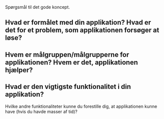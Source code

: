 Spørgsmål til det gode koncept. 
 
Hvad er formålet med din applikation? Hvad er det for et problem, som applikationen forsøger at løse? 
-	
 
Hvem er målgruppen/målgrupperne for applikationen? Hvem er det, applikationen hjælper? 
-	
 
Hvad er den vigtigste funktionalitet i din applikation? 
-	
 
Hvilke andre funktionaliteter kunne du forestille dig, at applikationen kunne have (hvis du havde masser af tid)?  
